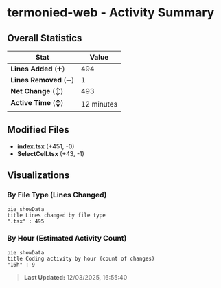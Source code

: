 # termonied-web - Activity Summary 

## Overall Statistics

| Stat                   | Value                                                             |
| ---------------------- | ----------------------------------------------------------------- |
| **Lines Added** (➕)   | 494                                          |
| **Lines Removed** (➖) | 1                                        |
| **Net Change** (↕)    | 493                |
| **Active Time** (⌚)   | 12 minutes |


## Modified Files
- **index.tsx** (+451, -0)
- **SelectCell.tsx** (+43, -1)

## Visualizations

### By File Type (Lines Changed)

```mermaid
pie showData
title Lines changed by file type
".tsx" : 495
```

### By Hour (Estimated Activity Count)

```mermaid
pie showData
title Coding activity by hour (count of changes)
"16h" : 9
```


> **Last Updated:** 12/03/2025, 16:55:40